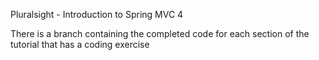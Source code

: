 Pluralsight - Introduction to Spring MVC 4

There is a branch containing the completed code for each section of the tutorial that has a coding exercise
